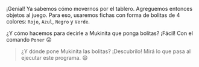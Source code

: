 ¡Genial! Ya sabemos cómo movernos por el tablero. Agreguemos entonces objetos al juego. Para eso, usaremos fichas con forma de bolitas de 4 colores: `Rojo`, `Azul`, `Negro` y `Verde`. 

¿Y cómo hacemos para decirle a Mukinita que ponga bolitas? ¡Fácil! Con el comando `Poner` :stuck_out_tongue_closed_eyes:


> ¿Y dónde pone Mukinita las bolitas? ¡Descubrilo! Mirá lo que pasa al ejecutar este programa. :smile:

